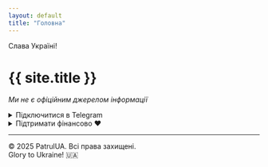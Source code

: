 ```yaml
---
layout: default
title: "Головна"
---
```


<div class="preheader">Слава Україні!</div>

# {{ site.title }}

*Ми не є офіційним джерелом інформації*

<div class="cards">
  <details>
    <summary>Підключитися в Telegram</summary>
    <a href="https://t.me/PatrulUA" target="_blank">Офіційний канал PatrulUA</a>
  </details>

  <details>
    <summary>Підтримати фінансово ❤️</summary>
    <a href="https://send.monobank.ua/jar/9R5jENzNo5" target="_blank">
      Посилання на monobank
    </a>
  </details>
</div>

---
<footer>
&copy; 2025 PatrulUA. Всі права захищені.<br>
Glory to Ukraine! 🇺🇦
</footer>
